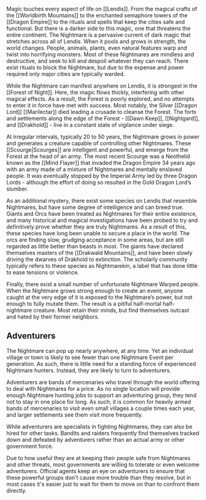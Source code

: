 Magic touches every aspect of life on [[Lendis]]. From the magical crafts of the [[Worldbirth Mountains]] to the enchanted semaphore towers of the [[Dragon Empire]] to the rituals and spells that keep the cities safe and functional. But there is a darker side to this magic, one that threatens the entire continent. The Nightmare is a pervasive current of dark magic that stretches across all of Lendis. When it pools and grows in strength, the world changes. People, animals, plants, even natural features warp and twist into horrifying monsters. Most of these Nightmares are mindless and destructive, and seek to kill and despoil whatever they can reach. There exist rituals to block the Nightmare, but due to the expense and power required only major cities are typically warded.

While the Nightmare can manifest anywhere on Lendis, it is strongest in the [[Forest of Night]]. Here, the magic flows thickly, interfering with other magical effects. As a result, the Forest is poorly explored, and no attempts to enter it in force have met with success. Most notably, the Silver [[Dragon Lord]] [[Marilectar]] died leading a crusade to cleanse the Forest. The forts and settlements along the edge of the Forest - [[Dawn Keep]], [[Nightgard]], and [[Drakhold]] - live in a constant state of vigilance under siege.

At irregular intervals, typically 20 to 50 years, the Nightmare grows in power and generates a creature capable of controlling other Nightmares. These [[Scourge|Scourges]] are intelligent and powerful, and emerge from the Forest at the head of an army. The most recent Scourge was a Neothelid known as the [[Mind Flayer]] that invaded the Dragon Empire 34 years ago with an army made of a mixture of Nightmares and mentally enslaved people. It was eventually stopped by the Imperial Army led by three Dragon Lords - although the effort of doing so resulted in the Gold Dragon Lord’s slumber.

As an additional mystery, there exist some species on Lendis that resemble Nightmares, but have some degree of intelligence and can breed true. Giants and Orcs have been treated as Nightmares for their entire existence, and many historical and magical investigations have been probed to try and definitively prove whether they are truly Nightmares. As a result of this, these species have long been unable to secure a place in the world. The orcs are finding slow, grudging acceptance in some areas, but are still regarded as little better than beasts in most. The giants have declared themselves masters of the [[Drakwald Mountains]], and have been slowly driving the dwarves of Drakhold to extinction. The scholarly community typically refers to these species as Nightmarekin, a label that has done little to ease tensions or violence.

Finally, there exist a small number of unfortunate Nightmare Warped people. When the Nightmare grows strong enough to create an event, anyone caught at the very edge of it is exposed to the Nightmare’s power, but not enough to fully mutate them. The result is a pitiful half-mortal half-nightmare creature. Most retain their minds, but find themselves outcast and hated by their former neighbors.

## Adventurers

The Nightmare can pop up nearly anywhere, at any time. Yet an individual village or town is likely to see fewer than one Nightmare Event per generation. As such, there is little need for a standing force of experienced Nightmare hunters. Instead, they are likely to turn to adventurers.

Adventurers are bands of mercenaries who travel through the world offering to deal with Nightmares for a price. As no single location will provide enough Nightmare hunting jobs to support an adventuring group, they tend not to stay in one place for long. As such, it is common for heavily armed bands of mercenaries to visit even small villages a couple times each year, and larger settlements see them visit more frequently.

While adventurers are specialists in fighting Nightmares, they can also be hired for other tasks. Bandits and raiders frequently find themselves tracked down and defeated by adventurers rather than an actual army or other government force.

Due to how useful they are at keeping their people safe from Nightmares and other threats, most governments are willing to tolerate or even welcome adventurers. Official agents keep an eye on adventurers to ensure that these powerful groups don't cause more trouble than they resolve, but in most cases it's easier just to wait for them to move on than to confront them directly.